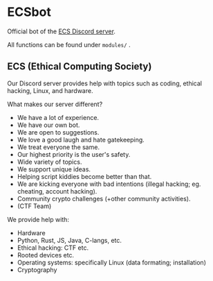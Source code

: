 # ECSbot
Official bot of the [ECS Discord server](https://discord.gg/CkMmZsR).

All functions can be found under `modules/` .

## ECS (Ethical Computing Society)

Our Discord server provides help with topics such as coding, ethical hacking, Linux, and hardware.

What makes our server different?

- We have a lot of experience.
- We have our own bot.
- We are open to suggestions.
- We love a good laugh and hate gatekeeping.
- We treat everyone the same.
- Our highest priority is the user's safety.
- Wide variety of topics.
- We support unique ideas.
- Helping script kiddies become better than that.
- We are kicking everyone with bad intentions (illegal hacking; eg. cheating, account hacking). 
- Community crypto challenges (+other community activities).
- (CTF Team)

We provide help with:

- Hardware
- Python, Rust, JS, Java, C-langs, etc.
- Ethical hacking: CTF etc.
- Rooted devices etc.
- Operating systems: specifically Linux (data formating; installation)
- Cryptography
